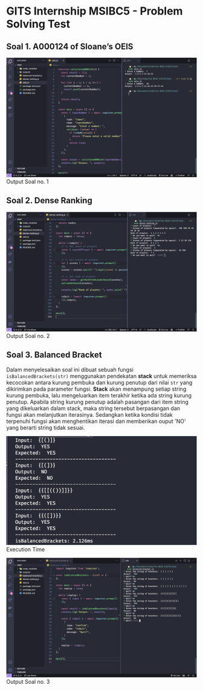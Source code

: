 # GITS Internship MSIBC5 - Problem Solving Test

## Soal 1. A000124 of Sloane’s OEIS
!['Output Soal 1'](outputs/Screenshot%202023-07-21%20at%2010.13.06%20AM.png)
Output Soal no. 1

## Soal 2. Dense Ranking
!['Output Soal 2'](outputs/Screenshot%202023-07-21%20at%2010.29.06%20AM.png)
Output Soal no. 2

## Soal 3. Balanced Bracket

Dalam menyelesaikan soal ini dibuat sebuah fungsi `isBalancedBrackets(str)` menggunakan pendekatan **stack** untuk memeriksa kecocokan antara kurung pembuka dan kurung penutup dari nilai `str` yang dikirimkan pada parameter fungsi. **Stack** akan menampung setiap string kurung pembuka, lalu mengeluarkan item terakhir ketika ada string kurung penutup. Apabila string kurung penutup adalah pasangan dari item string yang dikeluarkan dalam stack, maka string tersebut berpasangan dan fungsi akan melanjutkan iterasinya. Sedangkan ketika kondisi tidak terpenuhi fungsi akan menghentikan iterasi dan memberikan ouput 'NO' yang berarti string tidak sesuai.

![ExecTime](outputs/Screenshot%202023-07-21%20at%201.53.55%20PM.png)
Execution Time

!['Output Soal 3'](outputs/Screenshot%202023-07-21%20at%2010.48.58%20AM.png)
Output Soal no. 3
